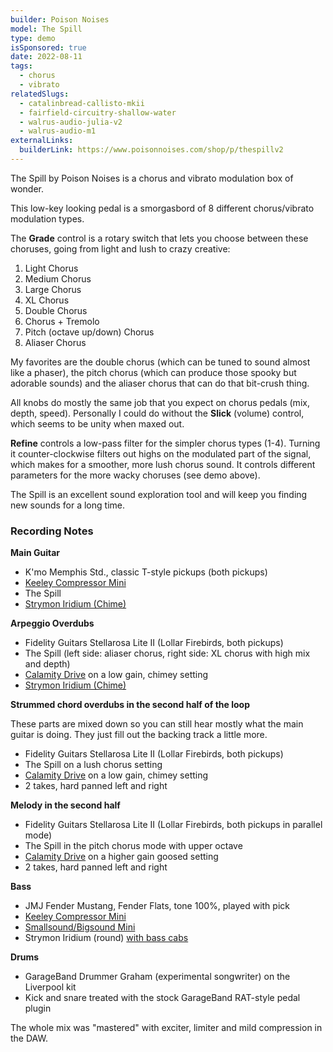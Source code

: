 ```yaml
---
builder: Poison Noises
model: The Spill
type: demo
isSponsored: true
date: 2022-08-11
tags:
  - chorus
  - vibrato
relatedSlugs:
  - catalinbread-callisto-mkii
  - fairfield-circuitry-shallow-water
  - walrus-audio-julia-v2
  - walrus-audio-m1
externalLinks:
  builderLink: https://www.poisonnoises.com/shop/p/thespillv2
---
```


The Spill by Poison Noises is a chorus and vibrato modulation box of wonder.

This low-key looking pedal is a smorgasbord of 8 different chorus/vibrato modulation types.

The **Grade** control is a rotary switch that lets you choose between these choruses, going from light and lush to crazy creative:

1. Light Chorus
2. Medium Chorus
3. Large Chorus
4. XL Chorus
5. Double Chorus
6. Chorus + Tremolo
7. Pitch (octave up/down) Chorus
8. Aliaser Chorus

My favorites are the double chorus (which can be tuned to sound almost like a phaser), the pitch chorus (which can produce those spooky but adorable sounds) and the aliaser chorus that can do that bit-crush thing.

All knobs do mostly the same job that you expect on chorus pedals (mix, depth, speed). Personally I could do without the **Slick** (volume) control, which seems to be unity when maxed out.

**Refine** controls a low-pass filter for the simpler chorus types (1-4). Turning it counter-clockwise filters out highs on the modulated part of the signal, which makes for a smoother, more lush chorus sound. It controls different parameters for the more wacky choruses (see demo above).

The Spill is an excellent sound exploration tool and will keep you finding new sounds for a long time.

### Recording Notes

**Main Guitar**

- K'mo Memphis Std., classic T-style pickups (both pickups)
- [Keeley Compressor Mini](/demos/keeley-electronics-compressor-mini)
- The Spill
- [Strymon Iridium (Chime)](/demos/strymon-iridium)

**Arpeggio Overdubs**

- Fidelity Guitars Stellarosa Lite II (Lollar Firebirds, both pickups)
- The Spill (left side: aliaser chorus, right side: XL chorus with high mix and depth)
- [Calamity Drive](/demos/plain-speak-calamity-drive) on a low gain, chimey setting
- [Strymon Iridium (Chime)](/demos/strymon-iridium)

**Strummed chord overdubs in the second half of the loop**

These parts are mixed down so you can still hear mostly what the main guitar is doing. They just fill out the backing track a little more.

- Fidelity Guitars Stellarosa Lite II (Lollar Firebirds, both pickups)
- The Spill on a lush chorus setting
- [Calamity Drive](/demos/plain-speak-calamity-drive) on a low gain, chimey setting
- 2 takes, hard panned left and right

**Melody in the second half**

- Fidelity Guitars Stellarosa Lite II (Lollar Firebirds, both pickups in parallel mode)
- The Spill in the pitch chorus mode with upper octave
- [Calamity Drive](/demos/plain-speak-calamity-drive) on a higher gain goosed setting
- 2 takes, hard panned left and right

**Bass**

- JMJ Fender Mustang, Fender Flats, tone 100%, played with pick
- [Keeley Compressor Mini](/demos/keeley-electronics-compressor-mini)
- [Smallsound/Bigsound Mini](/demos/smallsound-bigsound-mini)
- Strymon Iridium (round) [with bass cabs](/posts/strymon-iridium-bass-ownhammer-ir/)

**Drums**

- GarageBand Drummer Graham (experimental songwriter) on the Liverpool kit
- Kick and snare treated with the stock GarageBand RAT-style pedal plugin

The whole mix was "mastered" with exciter, limiter and mild compression in the DAW.

